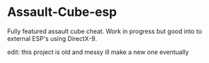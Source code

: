# Assault-Cube-esp
Fully featured assault cube cheat. Work in progress but good into to external ESP's using DirectX-9. 

edit: this project is old and messy ill make a new one eventually
